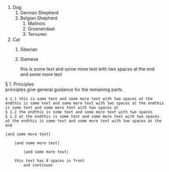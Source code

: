 

1. Dog
	1. German Shepherd
	2. Belgian Shepherd
		1. Malinois
		2. Groenendael
		3. Tervuren
2. Cat
	1. Siberian
	2. Siamese
    
		this is some text
		and some more text with two spaces at the end  
		and some more text
		
§ 1. Principles  
principles give general guidance for the remaining parts.

	§ 1.1 this is some text and some more text with two spaces at the endthis is some text and some more text with two spaces at the endthis is some text and some more text with two spaces at  
	§ 1.2 the endthis is some text and some more text with two spaces
	§ 1.3 at the endthis is some text and some more text with two spaces at the endthis is some text and some more text with two spaces at the end  
	
	|and some more text|  
	
		|and some more text|  
		
			|and some more text|

        this text has 8 spaces in front  
			and continues

